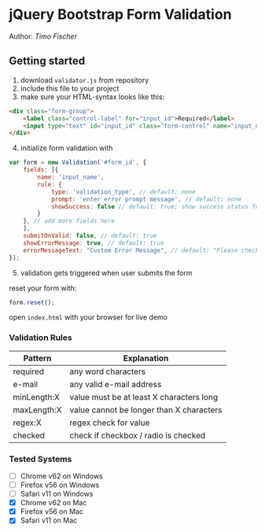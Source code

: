 # jQuery Bootstrap Form Validation

Author: <i>Timo Fischer</i>

## Getting started
1. download `validator.js` from repository
2. include this file to your project
3. make sure your HTML-syntax looks like this:
```html
<div class="form-group">
    <label class="control-label" for="input_id">Required</label>
    <input type="text" id="input_id" class="form-control" name="input_name">
</div>
```
4. initialize form validation with
```javascript
var form = new Validation('#form_id', {
    fields: [{
        name: 'input_name',
        rule: {
            type: 'validation_type', // default: none
            prompt: 'enter error prompt message', // default: none
            showSuccess: false // default: true; show success status for form-group
        }
    }, // add more fields here 
    ],
    submitOnValid: false, // default: true
    showErrorMessage: true, // default: true
    errorMessageText: "Custom Error Message", // default: "Please check the fields below."
});
```
5. validation gets triggered when user submits the form

reset your form with:
```javascript
form.reset();
```

open `index.html` with your browser for live demo

### Validation Rules

| Pattern | Explanation |
|---|---|
| required | any word characters | 
| e-mail | any valid e-mail address | 
| minLength:X | value must be at least X characters long | 
| maxLength:X | value cannot be longer than X characters | 
| regex:X | regex check for value | 
| checked | check if checkbox / radio is checked |

### Tested Systems
- [ ] Chrome v62 on Windows
- [ ] Firefox v56 on Windows
- [ ] Safari v11 on Windows
- [X] Chrome v62 on Mac
- [X] Firefox v56 on Mac
- [X] Safari v11 on Mac
